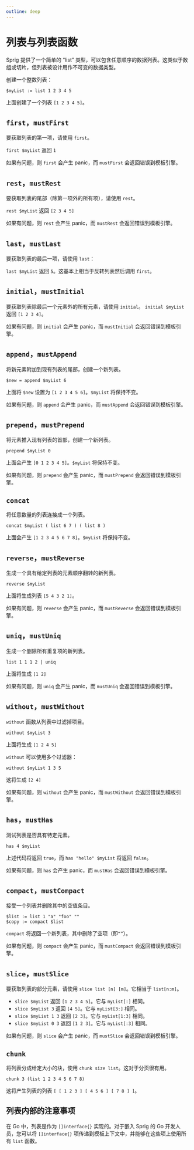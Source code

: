 ```yaml
---
outline: deep
---
```


# 列表与列表函数

Sprig 提供了一个简单的 “list” 类型，可以包含任意顺序的数据列表。这类似于数组或切片，但列表被设计用作不可变的数据类型。

创建一个整数列表：

```
$myList := list 1 2 3 4 5
```

上面创建了一个列表 `[1 2 3 4 5]`。

## `first`，`mustFirst`

要获取列表的第一项，请使用 `first`。

`first $myList` 返回 `1`

如果有问题，则 `first` 会产生 panic，而 `mustFirst` 会返回错误到模板引擎。

## `rest`，`mustRest`

要获取列表的尾部（除第一项外的所有项），请使用 `rest`。

`rest $myList` 返回 `[2 3 4 5]`

如果有问题，则 `rest` 会产生 panic，而 `mustRest` 会返回错误到模板引擎。

## `last`，`mustLast`

要获取列表的最后一项，请使用 `last`：

`last $myList` 返回 `5`。这基本上相当于反转列表然后调用 `first`。

## `initial`，`mustInitial`

要获取列表除最后一个元素外的所有元素，请使用 `initial`。
`initial $myList` 返回 `[1 2 3 4]`。

如果有问题，则 `initial` 会产生 panic，而 `mustInitial` 会返回错误到模板引擎。

## `append`，`mustAppend`

将新元素附加到现有列表的尾部，创建一个新列表。

```
$new = append $myList 6
```

上面将 `$new` 设置为 `[1 2 3 4 5 6]`。`$myList` 将保持不变。

如果有问题，则 `append` 会产生 panic，而 `mustAppend` 会返回错误到模板引擎。

## `prepend`，`mustPrepend`

将元素推入现有列表的首部，创建一个新列表。

```
prepend $myList 0
```

上面会产生 `[0 1 2 3 4 5]`。`$myList` 将保持不变。

如果有问题，则 `prepend` 会产生 panic，而 `mustPrepend` 会返回错误到模板引擎。

## `concat`

将任意数量的列表连接成一个列表。

```
concat $myList ( list 6 7 ) ( list 8 )
```

上面会产生 `[1 2 3 4 5 6 7 8]`。`$myList` 将保持不变。

## `reverse`，`mustReverse`

生成一个具有给定列表的元素顺序翻转的新列表。

```
reverse $myList
```

上面将生成列表 `[5 4 3 2 1]`。

如果有问题，则 `reverse` 会产生 panic，而 `mustReverse` 会返回错误到模板引擎。

## `uniq`，`mustUniq`

生成一个删除所有重复项的新列表。

```
list 1 1 1 2 | uniq
```

上面将生成 `[1 2]`

如果有问题，则 `uniq` 会产生 panic，而 `mustUniq` 会返回错误到模板引擎。

## `without`，`mustWithout`

`without` 函数从列表中过滤掉项目。

```
without $myList 3
```

上面将生成 `[1 2 4 5]`

`without` 可以使用多个过滤器：

```
without $myList 1 3 5
```

这将生成 `[2 4]`

如果有问题，则 `without` 会产生 panic，而 `mustWithout` 会返回错误到模板引擎。

## `has`，`mustHas`

测试列表是否具有特定元素。

```
has 4 $myList
```

上述代码将返回 `true`，而 `has "hello" $myList` 将返回 `false`。

如果有问题，则 `has` 会产生 panic，而 `mustHas` 会返回错误到模板引擎。

## `compact`，`mustCompact`

接受一个列表并删除其中的空值条目。

```
$list := list 1 "a" "foo" ""
$copy := compact $list
```

`compact` 将返回一个新列表，其中删除了空项（即`“”`）。

如果有问题，则 `compact` 会产生 panic，而 `mustCompact` 会返回错误到模板引擎。

## `slice`，`mustSlice`

要获取列表的部分元素，请使用 `slice list [n] [m]`。它相当于 `list[n:m]`。

- `slice $myList` 返回 `[1 2 3 4 5]`。它与 `myList[:]` 相同。
- `slice $myList 3` 返回 `[4 5]`。它与 `myList[3:]` 相同。
- `slice $myList 1 3` 返回 `[2 3]`。它与 `myList[1:3]` 相同。
- `slice $myList 0 3` 返回 `[1 2 3]`。它与 `myList[:3]` 相同。

如果有问题，则 `slice` 会产生 panic，而 `mustSlice` 会返回错误到模板引擎。

## `chunk`

将列表分成给定大小的块，使用 `chunk size list`。这对于分页很有用。

```
chunk 3 (list 1 2 3 4 5 6 7 8)
```

这将产生列表的列表 `[ [ 1 2 3 ] [ 4 5 6 ] [ 7 8 ] ]`。

## 列表内部的注意事项

在 Go 中，列表是作为 `[]interface{}` 实现的。对于嵌入 Sprig 的 Go 开发人员，您可以将 `[]interface{}` 项传递到模板上下文中，并能够在这些项上使用所有 `list` 函数。
